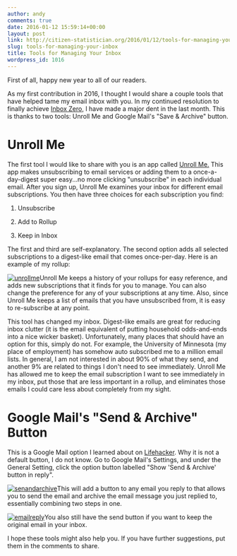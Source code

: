 ```yaml
---
author: andy
comments: true
date: 2016-01-12 15:59:14+00:00
layout: post
link: http://citizen-statistician.org/2016/01/12/tools-for-managing-your-inbox/
slug: tools-for-managing-your-inbox
title: Tools for Managing Your Inbox
wordpress_id: 1016
---
```


First of all, happy new year to all of our readers.

As my first contribution in 2016, I thought I would share a couple tools that have helped tame my email inbox with you. In my continued resolution to finally achieve [Inbox Zero,](http://inboxzero.tumblr.com/) I have made a major dent in the last month. This is thanks to two tools: Unroll Me and Google Mail's "Save & Archive" button.


# Unroll Me


The first tool I would like to share with you is an app called [Unroll Me.](https://unroll.me/app/) This app makes unsubscribing to email services or adding them to a once-a-day-digest super easy...no more clicking "unsubscribe" in each individual email. After you sign up, Unroll Me examines your inbox for different email subscriptions. You then have three choices for each subscription you find:



	
  1. Unsubscribe

	
  2. Add to Rollup

	
  3. Keep in Inbox


The first and third are self-explanatory. The second option adds all selected subscriptions to a digest-like email that comes once-per-day. Here is an example of my rollup:

[![unrollme](http://citizen-statistician.org/wp-content/uploads/2016/01/unrollme.png)](http://citizen-statistician.org/2016/01/12/tools-for-managing-your-inbox/unrollme/)Unroll Me keeps a history of your rollups for easy reference, and adds new subscriptions that it finds for you to manage. You can also change the preference for any of your subscriptions at any time. Also, since Unroll Me keeps a list of emails that you have unsubscribed from, it is easy to re-subscribe at any point.

This tool has changed my inbox. Digest-like emails are great for reducing inbox clutter (it is the email equivalent of putting household odds-and-ends into a nice wicker basket). Unfortunately, many places that should have an option for this, simply do not. For example, the University of Minnesota (my place of employment) has somehow auto subscribed me to a million email lists. In general, I am not interested in about 90% of what they send, and another 9% are related to things I don't need to see immediately. Unroll Me has allowed me to keep the email subscription I want to see immediately in my inbox, put those that are less important in a rollup, and eliminates those emails I could care less about completely from my sight.


# Google Mail's "Send & Archive" Button


This is a Google Mail option I learned about on [Lifehacker](https://www.google.com/url?sa=t&rct=j&q=&esrc=s&source=web&cd=1&cad=rja&uact=8&ved=0ahUKEwj6qJX-0aTKAhUDOSYKHUEUCFwQFggdMAA&url=http%3A%2F%2Flifehacker.com%2F&usg=AFQjCNFeFlTsv8alki8NrBz-S0d2_cUpxQ&sig2=e7TX17A3Q0ao63zP3BJfXA). Why it is not a default button, I do not know. Go to Google Mail's Settings, and under the General Setting, click the option button labelled "Show 'Send & Archive' button in reply".

[![senandarchive](http://citizen-statistician.org/wp-content/uploads/2016/01/senandarchive.png)](http://citizen-statistician.org/2016/01/12/tools-for-managing-your-inbox/senandarchive/)This will add a button to any email you reply to that allows you to send the email and archive the email message you just replied to, essentially combining two steps in one.

[![emailreply](http://citizen-statistician.org/wp-content/uploads/2016/01/emailreply.png)](http://citizen-statistician.org/2016/01/12/tools-for-managing-your-inbox/emailreply/)You also still have the send button if you want to keep the original email in your inbox.

I hope these tools might also help you. If you have further suggestions, put them in the comments to share.


